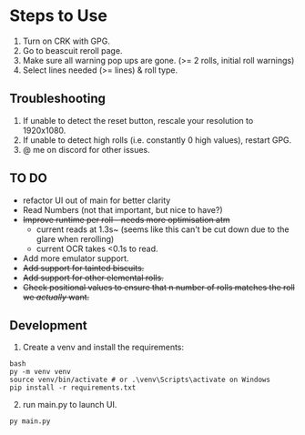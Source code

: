 # Steps to Use
1) Turn on CRK with GPG.
2) Go to beascuit reroll page. 
3) Make sure all warning pop ups are gone. (>= 2 rolls, initial roll warnings)
4) Select lines needed (>= lines) & roll type. 

## Troubleshooting
1) If unable to detect the reset button, rescale your resolution to 1920x1080.
2) If unable to detect high rolls (i.e. constantly 0 high values), restart GPG.
3) @ me on discord for other issues.

## TO DO
* refactor UI out of main for better clarity
* Read Numbers (not that important, but nice to have?)
* ~~Improve runtime per roll - needs more optimisation atm~~
    * current reads at 1.3s~ (seems like this can't be cut down due to the glare when rerolling)
    * current OCR takes <0.1s to read.
* Add more emulator support. 
* ~~Add support for tainted biscuits.~~
* ~~Add support for other elemental rolls.~~
* ~~Check positional values to ensure that n number of rolls matches the roll we _actually_ want.~~ 

## Development

1. Create a venv and install the requirements:
```
bash
py -m venv venv
source venv/bin/activate # or .\venv\Scripts\activate on Windows
pip install -r requirements.txt
```

2. run main.py to launch UI.
```
py main.py
```